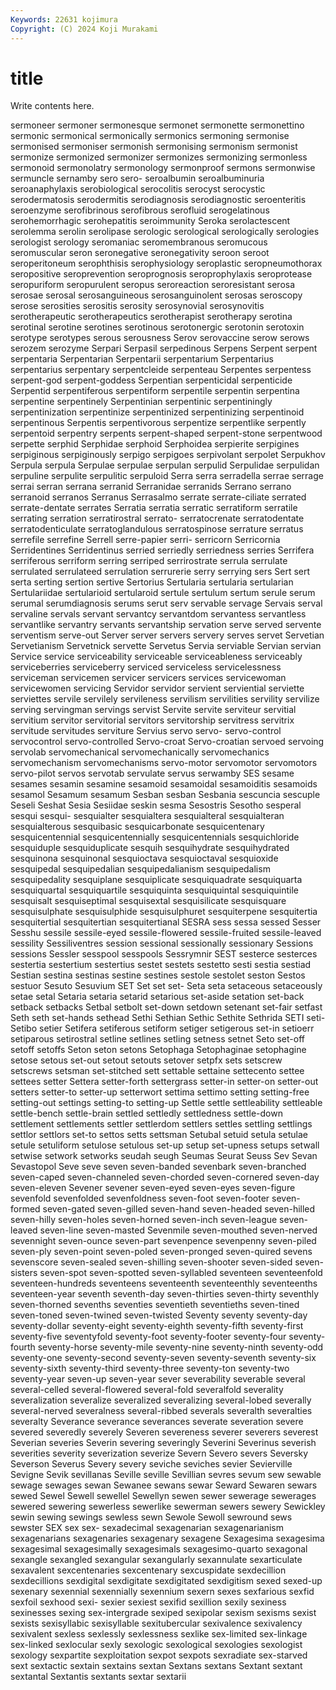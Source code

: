 ```yaml
---
Keywords: 22631 kojimura
Copyright: (C) 2024 Koji Murakami
---
```


# title

Write contents here.



 sermoneer sermoner sermonesque
sermonet sermonette sermonettino sermonic sermonical sermonically sermonics sermoning sermonise sermonised
sermoniser sermonish sermonising sermonism sermonist sermonize sermonized sermonizer sermonizes sermonizing
sermonless sermonoid sermonolatry sermonology sermonproof sermons sermonwise sermuncle sernamby sero
sero- seroalbumin seroalbuminuria seroanaphylaxis serobiological serocolitis serocyst serocystic serodermatosis serodermitis
serodiagnosis serodiagnostic seroenteritis seroenzyme serofibrinous serofibrous serofluid serogelatinous serohemorrhagic serohepatitis
seroimmunity Seroka serolactescent serolemma serolin serolipase serologic serological serologically serologies
serologist serology seromaniac seromembranous seromucous seromuscular seron seronegative seronegativity seroon
seroot seroperitoneum serophthisis serophysiology seroplastic seropneumothorax seropositive seroprevention seroprognosis seroprophylaxis
seroprotease seropuriform seropurulent seropus seroreaction seroresistant serosa serosae serosal serosanguineous
serosanguinolent serosas seroscopy serose serosities serositis serosity serosynovial serosynovitis serotherapeutic
serotherapeutics serotherapist serotherapy serotina serotinal serotine serotines serotinous serotonergic serotonin
serotoxin serotype serotypes serous serousness Serov serovaccine serow serows serozem
serozyme Serpari Serpasil serpedinous Serpens Serpent serpent serpentaria Serpentarian Serpentarii
serpentarium Serpentarius serpentarius serpentary serpentcleide serpenteau Serpentes serpentess serpent-god serpent-goddess
Serpentian serpenticidal serpenticide Serpentid serpentiferous serpentiform serpentile serpentin serpentina serpentine
serpentinely Serpentinian serpentinic serpentiningly serpentinization serpentinize serpentinized serpentinizing serpentinoid serpentinous
Serpentis serpentivorous serpentize serpentlike serpently serpentoid serpentry serpents serpent-shaped serpent-stone
serpentwood serpette serphid Serphidae serphoid Serphoidea serpierite serpigines serpiginous serpiginously
serpigo serpigoes serpivolant serpolet Serpukhov Serpula serpula Serpulae serpulae serpulan
serpulid Serpulidae serpulidan serpuline serpulite serpulitic serpuloid Serra serra serradella
serrae serrage serrai serran serrana serranid Serranidae serranids Serrano serrano
serranoid serranos Serranus Serrasalmo serrate serrate-ciliate serrated serrate-dentate serrates Serratia
serratia serratic serratiform serratile serrating serration serratirostral serrato- serratocrenate serratodentate
serratodenticulate serratoglandulous serratospinose serrature serratus serrefile serrefine Serrell serre-papier serri-
serricorn Serricornia Serridentines Serridentinus serried serriedly serriedness serries Serrifera serriferous
serriform serring serriped serrirostrate serrula serrulate serrulated serrulateed serrulation serrurerie
serry serrying sers Sert sert serta serting sertion sertive Sertorius
Sertularia sertularia sertularian Sertulariidae sertularioid sertularoid sertule sertulum sertum serule
serum serumal serumdiagnosis serums serut serv servable servage Servais serval
servaline servals servant servantcy servantdom servantess servantless servantlike servantry servants
servantship servation serve served servente serventism serve-out Server server servers
servery serves servet Servetian Servetianism Servetnick servette Servetus Servia serviable
Servian servian Service service serviceability serviceable serviceableness serviceably serviceberries serviceberry
serviced serviceless servicelessness serviceman servicemen servicer servicers services servicewoman servicewomen
servicing Servidor servidor servient serviential serviette serviettes servile servilely servileness
servilism servilities servility servilize serving servingman servings servist Servite servite
serviteur servitial servitium servitor servitorial servitors servitorship servitress servitrix servitude
servitudes serviture Servius servo servo- servo-control servocontrol servo-controlled Servo-croat Servo-croatian
servoed servoing servolab servomechanical servomechanically servomechanics servomechanism servomechanisms servo-motor servomotor
servomotors servo-pilot servos servotab servulate servus serwamby SES sesame sesames
sesamin sesamine sesamoid sesamoidal sesamoiditis sesamoids sesamol Sesamum sesamum Sesban
sesban Sesbania sescuncia sescuple Seseli Seshat Sesia Sesiidae seskin sesma
Sesostris Sesotho sesperal sesqui sesqui- sesquialter sesquialtera sesquialteral sesquialteran sesquialterous
sesquibasic sesquicarbonate sesquicentenary sesquicentennial sesquicentennially sesquicentennials sesquichloride sesquiduple sesquiduplicate sesquih
sesquihydrate sesquihydrated sesquinona sesquinonal sesquioctava sesquioctaval sesquioxide sesquipedal sesquipedalian sesquipedalianism
sesquipedalism sesquipedality sesquiplane sesquiplicate sesquiquadrate sesquiquarta sesquiquartal sesquiquartile sesquiquinta sesquiquintal
sesquiquintile sesquisalt sesquiseptimal sesquisextal sesquisilicate sesquisquare sesquisulphate sesquisulphide sesquisulphuret sesquiterpene
sesquitertia sesquitertial sesquitertian sesquitertianal SESRA sess sessa sessed Sesser Sesshu
sessile sessile-eyed sessile-flowered sessile-fruited sessile-leaved sessility Sessiliventres session sessional sessionally
sessionary Sessions sessions Sessler sesspool sesspools Sessrymnir SEST sesterce sesterces
sestertia sestertium sestertius sestet sestets sestetto sesti sestia sestiad Sestian
sestina sestinas sestine sestines sestole sestolet seston Sestos sestuor Sesuto
Sesuvium SET Set set set- Seta seta setaceous setaceously setae
setal Setaria setaria setarid setarious set-aside setation set-back setback setbacks
Setbal setbolt set-down setdown setenant set-fair setfast Seth seth set-hands
sethead Sethi Sethian Sethic Sethite Sethrida SETI seti- Setibo setier
Setifera setiferous setiform setiger setigerous set-in setioerr setiparous setirostral setline
setlines setling setness setnet Seto set-off setoff setoffs Seton seton
setons Setophaga Setophaginae setophagine setose setous set-out setout setouts setover
setpfx sets setscrew setscrews setsman set-stitched sett settable settaine settecento
settee settees setter Settera setter-forth settergrass setter-in setter-on setter-out setters
setter-to setter-up setterwort settima settimo setting setting-free setting-out settings setting-to
setting-up Settle settle settleability settleable settle-bench settle-brain settled settledly settledness
settle-down settlement settlements settler settlerdom settlers settles settling settlings settlor
settlors set-to settos setts settsman Setubal setuid setula setulae setule
setuliform setulose setulous set-up setup set-upness setups setwall setwise setwork
setworks seudah seugh Seumas Seurat Seuss Sev Sevan Sevastopol Seve
seve seven seven-banded sevenbark seven-branched seven-caped seven-channeled seven-chorded seven-cornered seven-day
seven-eleven Sevener sevener seven-eyed seven-eyes seven-figure sevenfold sevenfolded sevenfoldness seven-foot
seven-footer seven-formed seven-gated seven-gilled seven-hand seven-headed seven-hilled seven-hilly seven-holes seven-horned
seven-inch seven-league seven-leaved seven-line seven-masted Sevenmile seven-mouthed seven-nerved sevennight seven-ounce
seven-part sevenpence sevenpenny seven-piled seven-ply seven-point seven-poled seven-pronged seven-quired sevens
sevenscore seven-sealed seven-shilling seven-shooter seven-sided seven-sisters seven-spot seven-spotted seven-syllabled seventeen
seventeenfold seventeen-hundreds seventeens seventeenth seventeenthly seventeenths seventeen-year seventh seventh-day seven-thirties
seven-thirty seventhly seven-thorned sevenths seventies seventieth seventieths seven-tined seven-toned seven-twined
seven-twisted Seventy seventy seventy-day seventy-dollar seventy-eight seventy-eighth seventy-fifth seventy-first seventy-five
seventyfold seventy-foot seventy-footer seventy-four seventy-fourth seventy-horse seventy-mile seventy-nine seventy-ninth seventy-odd
seventy-one seventy-second seventy-seven seventy-seventh seventy-six seventy-sixth seventy-third seventy-three seventy-ton seventy-two
seventy-year seven-up seven-year sever severability severable several several-celled several-flowered several-fold
severalfold severality severalization severalize severalized severalizing several-lobed severally several-nerved severalness
several-ribbed severals severalth severalties severalty Severance severance severances severate severation
severe severed severedly severely Severen severeness severer severers severest Severian
severies Severin severing severingly Severini Severinus severish severities severity severization
severize Severn Severo severs Seversky Severson Severus Severy severy seviche
seviches sevier Sevierville Sevigne Sevik sevillanas Seville seville Sevillian sevres
sevum sew sewable sewage sewages sewan Sewanee sewans sewar Seward
Sewaren sewars sewed Sewel Sewell sewellel Sewellyn sewen sewer sewerage
sewerages sewered sewering sewerless sewerlike sewerman sewers sewery Sewickley sewin
sewing sewings sewless sewn Sewole Sewoll sewround sews sewster SEX
sex sex- sexadecimal sexagenarian sexagenarianism sexagenarians sexagenaries sexagenary sexagene Sexagesima
sexagesima sexagesimal sexagesimally sexagesimals sexagesimo-quarto sexagonal sexangle sexangled sexangular sexangularly
sexannulate sexarticulate sexavalent sexcentenaries sexcentenary sexcuspidate sexdecillion sexdecillions sexdigital sexdigitate
sexdigitated sexdigitism sexed sexed-up sexenary sexennial sexennially sexennium sexern sexes
sexfarious sexfid sexfoil sexhood sexi- sexier sexiest sexifid sexillion sexily
sexiness sexinesses sexing sex-intergrade sexiped sexipolar sexism sexisms sexist sexists
sexisyllabic sexisyllable sexitubercular sexivalence sexivalency sexivalent sexless sexlessly sexlessness sexlike
sex-limited sex-linkage sex-linked sexlocular sexly sexologic sexological sexologies sexologist sexology
sexpartite sexploitation sexpot sexpots sexradiate sex-starved sext sextactic sextain sextains
sextan Sextans sextans Sextant sextant sextantal Sextantis sextants sextar sextarii
